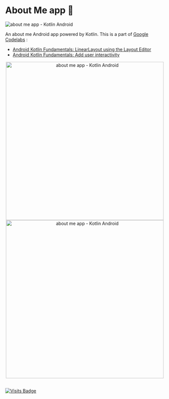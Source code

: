 # About Me app 🙋

<img src="https://s3.gifyu.com/images/am.png" alt="about me app - Kotlin Android" border="0" />

An about me Android app powered by Kotlin. This is a part of [Google Codelabs](https://codelabs.developers.google.com) :
- [Android Kotlin Fundamentals: LinearLayout using the Layout Editor](https://developer.android.com/codelabs/kotlin-android-training-linear-layout)
- [Android Kotlin Fundamentals: Add user interactivity](https://developer.android.com/codelabs/kotlin-android-training-interactivity)

<div align="center">
  <img src="https://s3.gifyu.com/images/amhjewgjrw4kjrwf.jpg" alt="about me app - Kotlin Android" height="500px" border="0" />
  <img src="https://s3.gifyu.com/images/am1df53j43k2j4.jpg" alt="about me app - Kotlin Android" height="500px" border="0" />
</div>
<br/>

[![Visits Badge](https://badges.pufler.dev/visits/kevinadhiguna/kotlin-aboutMe)](https://github.com/kevinadhiguna)
